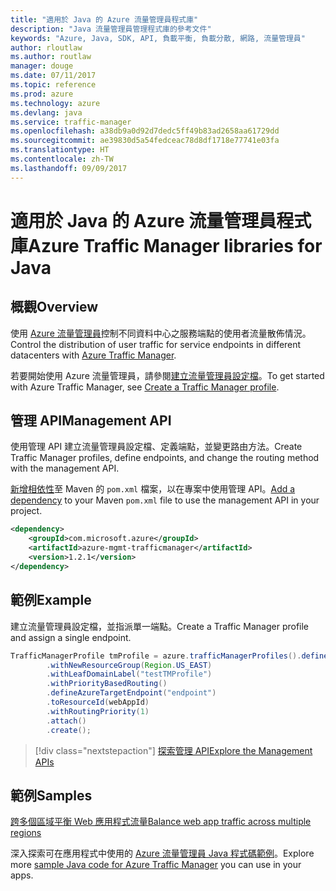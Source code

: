 ```yaml
---
title: "適用於 Java 的 Azure 流量管理員程式庫"
description: "Java 流量管理員管理程式庫的參考文件"
keywords: "Azure, Java, SDK, API, 負載平衡, 負載分散, 網路, 流量管理員"
author: rloutlaw
ms.author: routlaw
manager: douge
ms.date: 07/11/2017
ms.topic: reference
ms.prod: azure
ms.technology: azure
ms.devlang: java
ms.service: traffic-manager
ms.openlocfilehash: a38db9a0d92d7dedc5ff49b83ad2658aa61729dd
ms.sourcegitcommit: ae39830d5a54fedceac78d8df1718e77741e03fa
ms.translationtype: HT
ms.contentlocale: zh-TW
ms.lasthandoff: 09/09/2017
---
```

# <a name="azure-traffic-manager-libraries-for-java"></a><span data-ttu-id="15762-104">適用於 Java 的 Azure 流量管理員程式庫</span><span class="sxs-lookup"><span data-stu-id="15762-104">Azure Traffic Manager libraries for Java</span></span>

## <a name="overview"></a><span data-ttu-id="15762-105">概觀</span><span class="sxs-lookup"><span data-stu-id="15762-105">Overview</span></span>

<span data-ttu-id="15762-106">使用 [Azure 流量管理員](/azure/traffic-manager/traffic-manager-overview)控制不同資料中心之服務端點的使用者流量散佈情況。</span><span class="sxs-lookup"><span data-stu-id="15762-106">Control the distribution of user traffic for service endpoints in different datacenters with [Azure Traffic Manager](/azure/traffic-manager/traffic-manager-overview).</span></span>

<span data-ttu-id="15762-107">若要開始使用 Azure 流量管理員，請參閱[建立流量管理員設定檔](/azure/traffic-manager/traffic-manager-create-profile)。</span><span class="sxs-lookup"><span data-stu-id="15762-107">To get started with Azure Traffic Manager, see [Create a Traffic Manager profile](/azure/traffic-manager/traffic-manager-create-profile).</span></span>

## <a name="management-api"></a><span data-ttu-id="15762-108">管理 API</span><span class="sxs-lookup"><span data-stu-id="15762-108">Management API</span></span>

<span data-ttu-id="15762-109">使用管理 API 建立流量管理員設定檔、定義端點，並變更路由方法。</span><span class="sxs-lookup"><span data-stu-id="15762-109">Create Traffic Manager profiles, define endpoints, and change the routing method with the management API.</span></span> 

<span data-ttu-id="15762-110">[新增相依性](https://maven.apache.org/guides/getting-started/index.html#How_do_I_use_external_dependencies)至 Maven 的 `pom.xml` 檔案，以在專案中使用管理 API。</span><span class="sxs-lookup"><span data-stu-id="15762-110">[Add a dependency](https://maven.apache.org/guides/getting-started/index.html#How_do_I_use_external_dependencies) to your Maven `pom.xml` file to use the management API in your project.</span></span>  

```XML
<dependency>
    <groupId>com.microsoft.azure</groupId>
    <artifactId>azure-mgmt-trafficmanager</artifactId>
    <version>1.2.1</version>
</dependency>
```   

## <a name="example"></a><span data-ttu-id="15762-111">範例</span><span class="sxs-lookup"><span data-stu-id="15762-111">Example</span></span>

<span data-ttu-id="15762-112">建立流量管理員設定檔，並指派單一端點。</span><span class="sxs-lookup"><span data-stu-id="15762-112">Create a Traffic Manager profile and assign a single endpoint.</span></span>

```java
TrafficManagerProfile tmProfile = azure.trafficManagerProfiles().define("testTMProfile")
        .withNewResourceGroup(Region.US_EAST)
        .withLeafDomainLabel("testTMProfile")
        .withPriorityBasedRouting()
        .defineAzureTargetEndpoint("endpoint")
        .toResourceId(webAppId)
        .withRoutingPriority(1)
        .attach()
        .create();
```

> [!div class="nextstepaction"]
> [<span data-ttu-id="15762-113">探索管理 API</span><span class="sxs-lookup"><span data-stu-id="15762-113">Explore the Management APIs</span></span>](/java/api/overview/azure/trafficmanager/managementapi)

## <a name="samples"></a><span data-ttu-id="15762-114">範例</span><span class="sxs-lookup"><span data-stu-id="15762-114">Samples</span></span>

[<span data-ttu-id="15762-115">跨多個區域平衡 Web 應用程式流量</span><span class="sxs-lookup"><span data-stu-id="15762-115">Balance web app traffic across multiple regions</span></span>](https://github.com/Azure-Samples/traffic-manager-java-manage-profiles)

<span data-ttu-id="15762-116">深入探索可在應用程式中使用的 [Azure 流量管理員 Java 程式碼範例](https://azure.microsoft.com/resources/samples/?platform=java&term=traffic)。</span><span class="sxs-lookup"><span data-stu-id="15762-116">Explore more [sample Java code for Azure Traffic Manager](https://azure.microsoft.com/resources/samples/?platform=java&term=traffic) you can use in your apps.</span></span>
